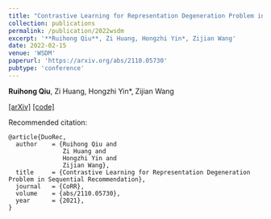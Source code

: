 ```yaml
---
title: "Contrastive Learning for Representation Degeneration Problem in Sequential Recommendation"
collection: publications
permalink: /publication/2022wsdm
excerpt: '**Ruihong Qiu**, Zi Huang, Hongzhi Yin*, Zijian Wang'
date: 2022-02-15
venue: 'WSDM'
paperurl: 'https://arxiv.org/abs/2110.05730'
pubtype: 'conference'
---
```

**Ruihong Qiu**, Zi Huang, Hongzhi Yin*, Zijian Wang

[\[arXiv\]](https://arxiv.org/abs/2110.05730)
[\[code\]](https://github.com/RuihongQiu/DuoRec)

Recommended citation:
```
@article{DuoRec,
  author    = {Ruihong Qiu and
               Zi Huang and
               Hongzhi Yin and
               Zijian Wang},
  title     = {Contrastive Learning for Representation Degeneration Problem in Sequential Recommendation},
  journal   = {CoRR},
  volume    = {abs/2110.05730},
  year      = {2021},
}
```